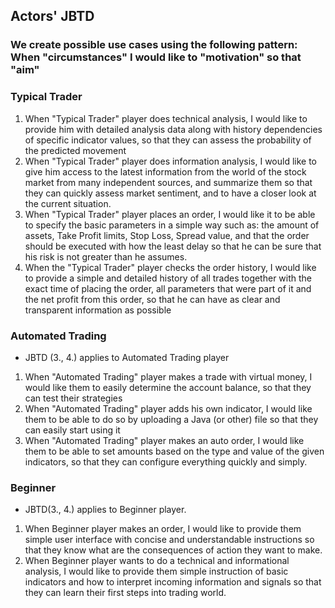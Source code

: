 ## Actors' JBTD
### We create possible use cases using the following pattern: When "circumstances" I would like to "motivation" so that "aim"

### Typical Trader
1. When "Typical Trader" player does technical analysis, I would like to provide him with detailed analysis data along with history
   dependencies of specific indicator values, so that they can assess the probability of the predicted movement
2. When "Typical Trader" player does information analysis, I would like to give him access to the latest information from the world of the stock market
   from many independent sources, and summarize them so that they can quickly assess market sentiment, and to have a closer look at the current situation.
3. When "Typical Trader" player places an order, I would like it to be able to specify the basic parameters in a simple way
   such as: the amount of assets, Take Profit limits, Stop Loss, Spread value, and that the order should be executed with how
   the least delay so that he can be sure that his risk is not greater than he assumes.
4. When the "Typical Trader" player checks the order history, I would like to provide a simple and detailed history of all trades
   together with the exact time of placing the order, all parameters that were part of it and the net profit from this order,
   so that he can have as clear and transparent information as possible


### Automated Trading
- JBTD (3., 4.) applies to Automated Trading player
1. When "Automated Trading" player makes a trade with virtual money, I would like them to easily determine the account balance,
   so that they can test their strategies
2. When "Automated Trading" player adds his own indicator, I would like them to be able to do so by uploading a Java (or other) file
   so that they can easily start using it
3. When "Automated Trading" player makes an auto order, I would like them to be able to set amounts based on 
   the type and value of the given indicators, so that they can configure everything quickly and simply.

### Beginner 
- JBTD(3., 4.) applies to Beginner player.
1. When Beginner player makes an order, I would like to provide them simple user interface with concise and understandable instructions
so that they know what are the consequences of action they want to make.
2. When Beginner player wants to do a technical and informational analysis, I would like to provide them simple instruction of basic indicators
and how to interpret incoming information and signals so that they can learn their first steps into trading world.